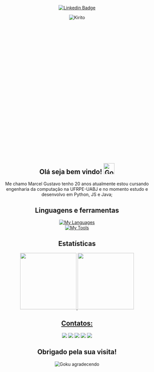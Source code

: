 <div align="center">
<p>
	<a href="https://www.linkedin.com/in/marcel-gustavo-100014314/"><img draggable="false" src="https://img.shields.io/badge/LinkedIn-0077B5?style=for-the-badge&logo=linkedin&logoColor=white" alt="Linkedin Badge"></a>
</p>

<div style="width:100%;height:0;padding-bottom:88%;position:relative;"><img src="https://media1.tenor.com/m/GfPwwcun4OgAAAAC/sanji-gentleman.gif" class="giphy-embed" alt="Kirito"></div>


<h2 align="center">Olá seja bem vindo! <img height="35" alt="Goku" src="https://media1.tenor.com/m/2HQKrBsGYJUAAAAC/son-goku.gif"/></h2>


Me chamo Marcel Gustavo tenho 20 anos atualmente estou cursando engenharia da computação na UFRPE-UABJ e no momento estudo e desenvolvo em Python, JS e Java;



## Linguagens e ferramentas
[![My Languages](https://skillicons.dev/icons?i=py,js,java,html,css)](https://skillicons.dev)
<br>
[![My Tools](https://skillicons.dev/icons?i=git,vscode,eclipse&perline=5)](https://skillicons.dev)
 

## Estatísticas 
<a href="https://github.com/marcelgs13">
<img loading="lazy" height="180em" src="https://github-readme-stats.vercel.app/api/top-langs/?username=marcelgs13&layout=compact&langs_count=7&theme=dracula"/>
<img loading="lazy" height="180em" src="https://github-readme-stats.vercel.app/api?username=marcelgs13&show_icons=true&theme=dracula&include_all_commits=true&count_private=true"/>

## Contatos:
<div>
<a href="https://www.youtube.com/channel/UCtkEB_W9LMdFNunz3NY64DQ" target="_blank"><img loading="lazy" src="https://img.shields.io/badge/YouTube-FF0000?style=for-the-badge&logo=youtube&logoColor=white" target="_blank"></a>
<a href="https://instagram.com/marcelgustavode" target="_blank"><img loading="lazy" src="https://img.shields.io/badge/-Instagram-%23E4405F?style=for-the-badge&logo=instagram&logoColor=white" target="_blank"></a>
<a href="https://www.twitch.tv/m4rcelzin_" target="_blank"><img loading="lazy" src="https://img.shields.io/badge/Twitch-9146FF?style=for-the-badge&logo=twitch&logoColor=white" target="_blank"></a>
<a href = "mailto:marcelgstv@gmail.com"><img loading="lazy" src="https://img.shields.io/badge/Gmail-D14836?style=for-the-badge&logo=gmail&logoColor=white" target="_blank"></a>
<a href="https://www.linkedin.com/in/marcel-gustavo-100014314/" target="_blank"><img loading="lazy" src="https://img.shields.io/badge/-LinkedIn-%230077B5?style=for-the-badge&logo=linkedin&logoColor=white" target="_blank"></a>   
</div>

## Obrigado pela sua visita!
<img draggable="false" src="https://media1.tenor.com/m/_kBRjEAGYHYAAAAC/thumbs-up-approve.gif" alt="Goku agradecendo">

</div>

